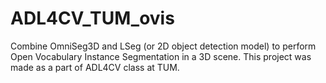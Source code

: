 # ADL4CV_TUM_ovis
Combine OmniSeg3D and LSeg (or 2D object detection model) to perform Open Vocabulary Instance Segmentation in a 3D scene. This project was made as a part of ADL4CV class at TUM.
